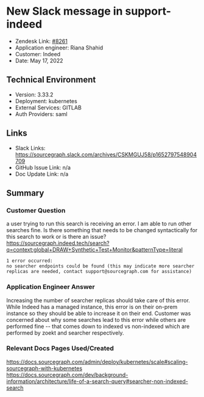 
# New Slack message in support-indeed <!-- Ticket Title  Hint: include keywords to make it searchable -->

- Zendesk Link: [#8261](https://sourcegraph.zendesk.com/agent/tickets/8261)
- Application engineer: Riana Shahid
- Customer: Indeed <!-- Redact if this contains personally identifying information -->
- Date: May 17, 2022

<!-- Data populated from integration, speak to Ben Gordon or Michael Bali if not working -->
<!-- During Internal team trial, fill missing data manually (we are waiting for all data to sync) -->

## Technical Environment
- Version: 3.33.2​
- Deployment: kubernetes
- External Services: GITLAB
- Auth Providers: saml


## Links
<!-- Data for application engineer manual entry -->
- Slack Links: https://sourcegraph.slack.com/archives/CSKMGUJ58/p1652797548904709
- GitHub Issue Link: n/a
- Doc Update Link: n/a

## Summary
### Customer Question
a user trying to run this search is receiving an error. I am able to run other searches fine. Is there something that needs to be changed syntactically for this search to work or is there an issue?
https://sourcegraph.indeed.tech/search?q=context:global+DRAW+Synthetic+Test+Monitor&patternType=literal 
```
1 error occurred:
no searcher endpoints could be found (this may indicate more searcher replicas are needed, contact support@sourcegraph.com for assistance)
```

### Application Engineer Answer
Increasing the number of searcher replicas should take care of this error. While Indeed has a managed instance, this error is on their on-prem instance so they should be able to increase it on their end. Customer was concerned about why some searches lead to this error while others are performed fine -- that comes down to indexed vs non-indexed which are performed by zoekt and searcher respectively. 
### Relevant Docs Pages Used/Created
https://docs.sourcegraph.com/admin/deploy/kubernetes/scale#scaling-sourcegraph-with-kubernetes
https://docs.sourcegraph.com/dev/background-information/architecture/life-of-a-search-query#searcher-non-indexed-search 

<!-- Once complete, upload a copy to https://github.com/sourcegraph/support-tools-internal/tree/main/resolved-tickets as a .md file -->
<!-- Name the file 8261.md -->
